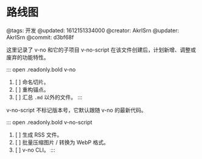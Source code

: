 # 路线图

@tags: 开发
@updated: 1612151334000
@creator: AkrISrn
@updater: AkrISrn
@commit: d3bf68f

这里记录了 v-no 和它的子项目 v-no-script 在该文件创建后，计划新增、调整或废弃的功能特性。

::: open .readonly.bold v-no
1. [ ] 命名切片。
1. [ ] 重构锚点。
1. [ ] 汇总 `.md` 以外的文件。
:::

v-no-script 不标记版本号，它默认跟随 v-no 的最新代码。

::: open .readonly.bold v-no-script
1. [ ] 生成 RSS 文件。
1. [ ] 批量压缩图片 / 转换为 WebP 格式。
1. [ ] v-no CLI。
:::
